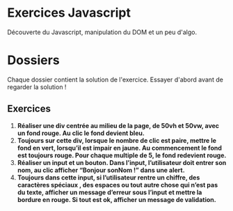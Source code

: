 # Exercices Javascript

Découverte du Javascript, manipulation du DOM et un peu d'algo.


# Dossiers

Chaque dossier contient la solution de l'exercice. Essayer d'abord avant de regarder la solution !

## Exercices

 1. **Réaliser une div centrée au milieu de la page, de 50vh et 50vw, avec un fond rouge. Au clic le fond devient bleu.**
 2. **Toujours sur cette div, lorsque le nombre de clic est paire, mettre le fond en vert, lorsqu’il est impair en jaune. Au commencement le fond est toujours rouge. Pour chaque multiple de 5, le fond redevient rouge.**
 3. **Réaliser un input et un bouton. Dans l’input, l’utilisateur doit entrer son nom, au clic afficher “Bonjour sonNom !” dans une alert.**
 4. **Toujours dans cette input, si l’utilisateur rentre un chiffre, des caractères spéciaux , des espaces ou tout autre chose qui n’est pas du texte, afficher un message d’erreur sous l’input et mettre la bordure en rouge. Si tout est ok, afficher un message de validation.**


